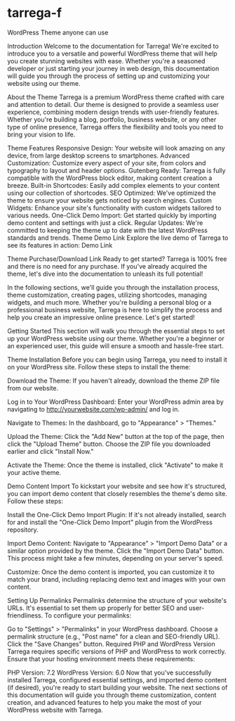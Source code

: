 # tarrega-f

WordPress Theme anyone can use

Introduction
Welcome to the documentation for Tarrega! We're excited to introduce you to a versatile and powerful WordPress theme that will help you create stunning websites with ease. Whether you're a seasoned developer or just starting your journey in web design, this documentation will guide you through the process of setting up and customizing your website using our theme.

About the Theme
Tarrega is a premium WordPress theme crafted with care and attention to detail. Our theme is designed to provide a seamless user experience, combining modern design trends with user-friendly features. Whether you're building a blog, portfolio, business website, or any other type of online presence, Tarrega offers the flexibility and tools you need to bring your vision to life.

Theme Features
Responsive Design: Your website will look amazing on any device, from large desktop screens to smartphones.
Advanced Customization: Customize every aspect of your site, from colors and typography to layout and header options.
Gutenberg Ready: Tarrega is fully compatible with the WordPress block editor, making content creation a breeze.
Built-in Shortcodes: Easily add complex elements to your content using our collection of shortcodes.
SEO Optimized: We've optimized the theme to ensure your website gets noticed by search engines.
Custom Widgets: Enhance your site's functionality with custom widgets tailored to various needs.
One-Click Demo Import: Get started quickly by importing demo content and settings with just a click.
Regular Updates: We're committed to keeping the theme up to date with the latest WordPress standards and trends.
Theme Demo Link
Explore the live demo of Tarrega to see its features in action: Demo Link

Theme Purchase/Download Link
Ready to get started? Tarrega is 100% free and there is no need for any purchase. If you've already acquired the theme, let's dive into the documentation to unleash its full potential!

In the following sections, we'll guide you through the installation process, theme customization, creating pages, utilizing shortcodes, managing widgets, and much more. Whether you're building a personal blog or a professional business website, Tarrega is here to simplify the process and help you create an impressive online presence. Let's get started!

Getting Started
This section will walk you through the essential steps to set up your WordPress website using our theme. Whether you're a beginner or an experienced user, this guide will ensure a smooth and hassle-free start.

Theme Installation
Before you can begin using Tarrega, you need to install it on your WordPress site. Follow these steps to install the theme:

Download the Theme: If you haven't already, download the theme ZIP file from our website.

Log in to Your WordPress Dashboard: Enter your WordPress admin area by navigating to http://yourwebsite.com/wp-admin/ and log in.

Navigate to Themes: In the dashboard, go to "Appearance" > "Themes."

Upload the Theme: Click the "Add New" button at the top of the page, then click the "Upload Theme" button. Choose the ZIP file you downloaded earlier and click "Install Now."

Activate the Theme: Once the theme is installed, click "Activate" to make it your active theme.

Demo Content Import
To kickstart your website and see how it's structured, you can import demo content that closely resembles the theme's demo site. Follow these steps:

Install the One-Click Demo Import Plugin: If it's not already installed, search for and install the "One-Click Demo Import" plugin from the WordPress repository.

Import Demo Content: Navigate to "Appearance" > "Import Demo Data" or a similar option provided by the theme. Click the "Import Demo Data" button. This process might take a few minutes, depending on your server's speed.

Customize: Once the demo content is imported, you can customize it to match your brand, including replacing demo text and images with your own content.

Setting Up Permalinks
Permalinks determine the structure of your website's URLs. It's essential to set them up properly for better SEO and user-friendliness. To configure your permalinks:

Go to "Settings" > "Permalinks" in your WordPress dashboard.
Choose a permalink structure (e.g., "Post name" for a clean and SEO-friendly URL).
Click the "Save Changes" button.
Required PHP and WordPress Version
Tarrega requires specific versions of PHP and WordPress to work correctly. Ensure that your hosting environment meets these requirements:

PHP Version: 7.2
WordPress Version: 6.0
Now that you've successfully installed Tarrega, configured essential settings, and imported demo content (if desired), you're ready to start building your website. The next sections of this documentation will guide you through theme customization, content creation, and advanced features to help you make the most of your WordPress website with Tarrega.
